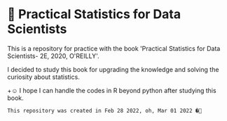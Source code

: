 # 🦀 Practical Statistics for Data Scientists 

This is a repository for practice with the book 'Practical Statistics for Data Scientists- 2E, 2020, O'REILLY'.

I decided to study this book for upgrading the knowledge and solving the curiosity about statistics.

+☺️ I hope I can handle the codes in R beyond python after studying this book.



`This repository was created in Feb 28 2022, oh, Mar 01 2022 �🤔`
